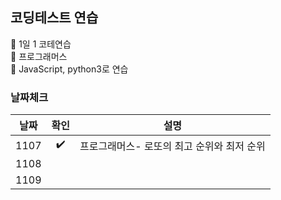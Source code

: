 ## 코딩테스트 연습  

📌 1일 1 코테연습  
📌 프로그래머스  
📌 JavaScript, python3로 연습  

### 날짜체크
 
|날짜|확인|설명|
|:---:|:---:|:------:|
|1107|✔️|프로그래머스- 로또의 최고 순위와 최저 순위|
|1108|||
|1109|||